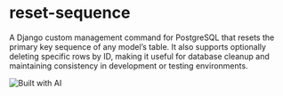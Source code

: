 # reset-sequence
A Django custom management command for PostgreSQL that resets the primary key sequence of any model’s table. It also supports optionally deleting specific rows by ID, making it useful for database cleanup and maintaining consistency in development or testing environments.

![Built with AI](https://img.shields.io/badge/Built%20with-AI-black?style=for-the-badge&logo=githubcopilot)
